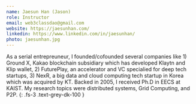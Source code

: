 ```yaml
---
name: Jaesun Han (Jason)
role: Instructor
email: web3classdao@gmail.com
website: https://jaesunhan.com/
linkedin: https://www.linkedin.com/in/jaesunhan/
photo: jaesunhan.jpg
---
```


As a serial entrepreuneur, I founded/cofounded several companies like 1) Ground X, Kakao blockchain subsidiary which has developed Klaytn and Klip wallet, 2) FuturePlay, an accelerator and VC specialied for deep tech startups, 3) NexR, a big data and cloud computing tech startup in Korea which was acquired by KT. Backed in 2005, I received Ph.D in EECS at KAIST. My research topics were distributed systems, Grid Computing, and P2P.
{: .fs-3 .text-grey-dk-100 }
